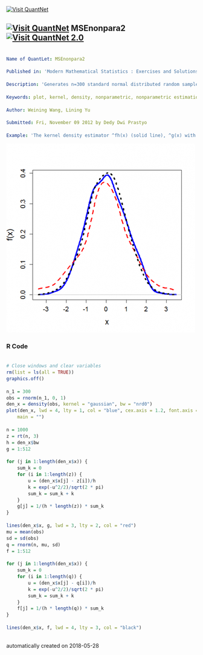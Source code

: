 [<img src="https://github.com/QuantLet/Styleguide-and-FAQ/blob/master/pictures/banner.png" width="888" alt="Visit QuantNet">](http://quantlet.de/)

## [<img src="https://github.com/QuantLet/Styleguide-and-FAQ/blob/master/pictures/qloqo.png" alt="Visit QuantNet">](http://quantlet.de/) **MSEnonpara2** [<img src="https://github.com/QuantLet/Styleguide-and-FAQ/blob/master/pictures/QN2.png" width="60" alt="Visit QuantNet 2.0">](http://quantlet.de/)

```yaml

Name of QuantLet: MSEnonpara2 

Published in: 'Modern Mathematical Statistics : Exercises and Solutions'

Description: 'Generates n=300 standard normal distributed random sample, and draws the kernel density curve of the estimated kernel density function using a Gaussian kernel. Since the kernel density function is biased in a finite sample, one can not compare it with the true density directly. One rather compare it with the expectation of the kernel density function under the true density. Then it draws the expectation of the kernel density function under the true density.'

Keywords: plot, kernel, density, nonparametric, nonparametric estimation

Author: Weining Wang, Lining Yu

Submitted: Fri, November 09 2012 by Dedy Dwi Prastyo

Example: 'The kernel density estimator ^fh(x) (solid line), ^g(x) with f0=t(3) (dashed line), and ^g(x) with f0=N(^mu, ^sigma^2), for n=300.'
```

![Picture1](plot.png)

### R Code
```r

# Close windows and clear variables
rm(list = ls(all = TRUE))
graphics.off()

n_1 = 300
obs = rnorm(n_1, 0, 1)
den_x = density(obs, kernel = "gaussian", bw = "nrd0")
plot(den_x, lwd = 4, lty = 1, col = "blue", cex.axis = 1.2, font.axis = 1, cex.lab = 1.5, las = 0, xlab = "x", ylab = "f(x)", 
    main = "")

n = 1000
z = rt(n, 3)
h = den_x$bw
g = 1:512

for (j in 1:length(den_x$x)) {
    sum_k = 0
    for (i in 1:length(z)) {
        u = (den_x$x[j] - z[i])/h
        k = exp(-u^2/2)/sqrt(2 * pi)
        sum_k = sum_k + k
    }
    g[j] = 1/(h * length(z)) * sum_k
}

lines(den_x$x, g, lwd = 3, lty = 2, col = "red")
mu = mean(obs)
sd = sd(obs)
q = rnorm(n, mu, sd)
f = 1:512

for (j in 1:length(den_x$x)) {
    sum_k = 0
    for (i in 1:length(q)) {
        u = (den_x$x[j] - q[i])/h
        k = exp(-u^2/2)/sqrt(2 * pi)
        sum_k = sum_k + k
    }
    f[j] = 1/(h * length(q)) * sum_k
}

lines(den_x$x, f, lwd = 4, lty = 3, col = "black")
 

```

automatically created on 2018-05-28